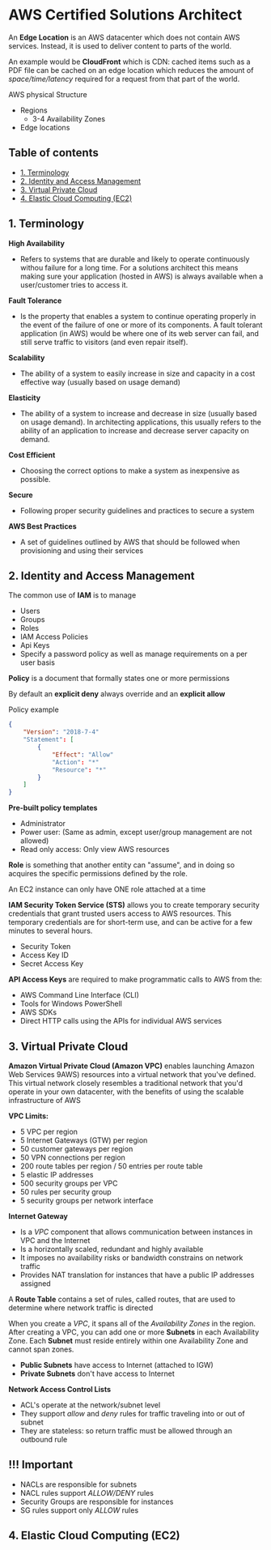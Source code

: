 # AWS Certified Solutions Architect

An **Edge Location** is an AWS datacenter which does not contain AWS services. Instead, it is used to deliver content to parts of the world.

An example would be **CloudFront** which is CDN: cached items such as a PDF file can be cached on an edge location which reduces the amount of *space/time/latency* required for a request from that part of the world.

AWS physical Structure

- Regions
    - 3-4 Availability Zones
- Edge locations

## Table of contents 

- [1. Terminology](#TERM)
- [2. Identity and Access Management](#IAM)
- [3. Virtual Private Cloud](#VPC)
- [4. Elastic Cloud Computing (EC2)](#EC2)

## 1. Terminology <a name="TERM"></a>

**High Availability**
- Refers to systems that are durable and likely to operate continuously withou failure for a long time. For a solutions architect this means making sure your application (hosted in AWS) is always available when a user/customer tries to access it.

**Fault Tolerance**
- Is the property that enables a system to continue operating properly in the event of the failure of one or more of its components. A fault tolerant application (in AWS) would be where one of its web server can fail, and still serve traffic to visitors (and even repair itself).

**Scalability** 
- The ability of a system to easily increase in size and capacity in a cost effective way (usually based on usage demand)

**Elasticity**
- The ability of a system to increase and decrease in size (usually based on usage demand). In architecting applications, this usually refers to the ability of an application to increase and decrease server capacity on demand.

**Cost Efficient** 
- Choosing the correct options to make a system as inexpensive as possible.

**Secure** 
- Following proper security guidelines and practices to secure a system

**AWS Best Practices** 
- A set of guidelines outlined by AWS that should be followed when provisioning and using their services

## 2. Identity and Access Management <a name="IAM"></a>

The common use of **IAM** is to manage
- Users
- Groups
- Roles
- IAM Access Policies
- Api Keys
- Specify a password policy as well as manage requirements on a per user basis

**Policy** is a document that formally states one or more permissions

By default an **explicit deny** always override and an **explicit allow**

Policy example
```json
{
    "Version": "2018-7-4"
    "Statement": [
        {
            "Effect": "Allow"
            "Action": "*"
            "Resource": "*"
        }
    ]
}
```
**Pre-built policy templates**
- Administrator
- Power user: (Same as admin, except user/group management are not allowed)
- Read only access: Only view AWS resources 

**Role** is something that another entity can "assume", and in doing so acquires the specific permissions defined by the role.

An EC2 instance can only have ONE role attached at a time

**IAM Security Token Service (STS)** allows you to create temporary security credentials that grant trusted users access to AWS resources.
This temporary credentials are for short-term use, and can be active for a few minutes to several hours.

- Security Token
- Access Key ID
- Secret Access Key

**API Access Keys** are required to make programmatic calls to AWS from the:
- AWS Command Line Interface (CLI)
- Tools for Windows PowerShell
- AWS SDKs
- Direct HTTP calls using the APIs for individual AWS services

## 3. Virtual Private Cloud <a name="VPC"></a>

**Amazon Virtual Private Cloud (Amazon VPC)** enables launching Amazon Web Services 9AWS) resources into a virtual network that you've defined. This virtual network closely resembles a traditional network that you'd operate in your own datacenter, with the benefits of using the scalable infrastructure of AWS

**VPC Limits:**
- 5 VPC per region
- 5 Internet Gateways (GTW) per region
- 50 customer gateways per region
- 50 VPN connections per region
- 200 route tables per region / 50 entries per route table
- 5 elastic IP addresses
- 500 security groups per VPC
- 50 rules per security group
- 5 security groups per network interface

**Internet Gateway**
- Is a *VPC* component that allows communication between instances in VPC and the Internet
- Is a horizontally scaled, redundant and highly available
- It imposes no availability risks or bandwidth constrains on network traffic
- Provides NAT translation for instances that have a public IP addresses assigned

A **Route Table** contains a set of rules, called routes, that are used to determine where network traffic is directed

When you create a *VPC*, it spans all of the *Availability Zones* in the region. After creating a VPC, you can add one or more **Subnets** in each Availability Zone. Each **Subnet** must reside entirely within one Availability Zone and cannot span zones.

- **Public Subnets** have access to Internet (attached to IGW)
- **Private Subnets** don't have access to Internet

**Network Access Control Lists**
- ACL's operate at the network/subnet level
- They support *allow* and *deny* rules for traffic traveling into or out of subnet
- They are stateless: so return traffic must be allowed through an outbound rule

## !!! Important
- NACLs are responsible for subnets
- NACL rules support *ALLOW/DENY* rules
- Security Groups are responsible for instances
- SG rules support only *ALLOW* rules

## 4. Elastic Cloud Computing (EC2) <a name="EC2"></a>

